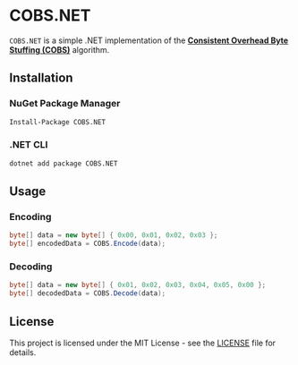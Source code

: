 # COBS.NET

`COBS.NET` is a simple .NET implementation of the **[Consistent Overhead Byte Stuffing (COBS)](https://en.wikipedia.org/wiki/Consistent_Overhead_Byte_Stuffing)** algorithm.

## Installation

### NuGet Package Manager

```bash
Install-Package COBS.NET
```

### .NET CLI

```bash
dotnet add package COBS.NET
```

## Usage

### Encoding

```csharp
byte[] data = new byte[] { 0x00, 0x01, 0x02, 0x03 };
byte[] encodedData = COBS.Encode(data);
```

### Decoding

```csharp
byte[] data = new byte[] { 0x01, 0x02, 0x03, 0x04, 0x05, 0x00 };
byte[] decodedData = COBS.Decode(data);
```

## License

This project is licensed under the MIT License - see the [LICENSE](LICENSE) file for details.
